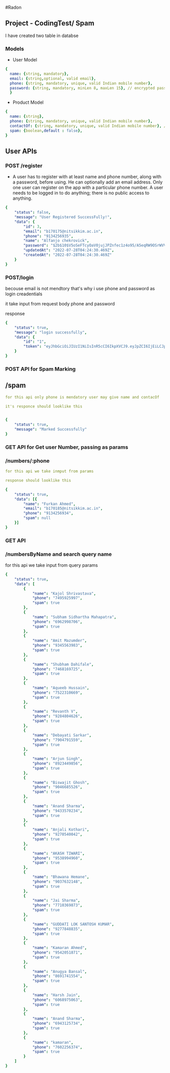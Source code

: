 #Radon
## Project - CodingTest/ Spam





I have created two table in databse




### Models

- User Model
```yml
{
  name: {string, mandatory},
  email: {string,optional, valid email},
  phone: {string, mandatory, unique, valid Indian mobile number}, 
  password: {string, mandatory, minLen 8, maxLen 15}, // encrypted password
  }

```



- Product Model
```yaml
{ 
  name: {string},
  phone: {string, mandatory, unique, valid Indian mobile number}, 
  contactOf: {string, mandatory, unique, valid Indian mobile number}, // this paritcular number belongs to whom contactlist
  spam: {boolean,default : false},
}
```




## User APIs 
### POST /register
- A user has to register with at least name and phone number, along with a password, before
using. He can optionally add an email address.
Only one user can register on the app with a particular phone number.
A user needs to be logged in to do anything; there is no public access to anything.
```yaml
{
    "status": false,
    "message": "User Registered SuccessFully!",
    "data": {
        "id": 3,
        "email": "b170175@nitsikkim.ac.in",
        "phone": "9134256935",
        "name": "Alfanjo chekrovick",
        "password": "$2b$10$V5oSeFTcyOaV0jujJPZnfec1z4o95/A5eqRW9OSrWVVKJgQUIjz46",
        "updatedAt": "2022-07-28T04:24:30.469Z",
        "createdAt": "2022-07-28T04:24:30.469Z"
    }
}
```

### POST/login

becouse email is not mendtory that's why i use phone and password as  login creadentials

it take input from request body phone and password

response 

```yml
{
    "status": true,
    "message": "login successfully",
    "data": {
        "id": "1",
        "token": "eyJhbGciOiJIUzI1NiIsInR5cCI6IkpXVCJ9.eyJpZCI6IjEiLCJpYXQiOjE2NTg5ODI1NDMsImV4cCI6MTY1OTI0MTc0M30.20vWOzOuCnLV-b_nCt_4rCARS7XdDcnvUCPM9bZmg0c"
    }
}

```

### POST API for Spam Marking
## /spam
```yml
for this api only phone is mendatory user may give name and contacOf

it's responce should looklike this


{
    "status": true,
    "message": "Marked Successfully"
}


```


### GET API for Get user Number, passing as params
### /numbers/:phone

```yml
for this api we take inmput from params

response should looklike this

{
    "status": true,
    "data": [{
        "name": "Furkan Ahmed",
        "email": "b170185@nitsikkim.ac.in",
        "phone": "9134256934",
        "spam": null
    }]
}

```

### GET API
### /numbersByName  and search query name 
  
for this api we take input from query params

```yml
{
    "status": true,
    "data": [
        {
            "name": "Kajol Shrivastava",
            "phone": "7495925997",
            "spam": true
        },
        {
            "name": "Subham Sidhartha Mahapatra",
            "phone": "6962998706",
            "spam": true
        },
        {
            "name": "Amit Mazumder",
            "phone": "9345563983",
            "spam": true
        },
        {
            "name": "Shubham Dahifale",
            "phone": "7468169725",
            "spam": true
        },
        {
            "name": "Aqueeb Hussain",
            "phone": "7522310669",
            "spam": true
        },
        {
            "name": "Revanth V",
            "phone": "9284804626",
            "spam": true
        },
        {
            "name": "Debayati Sarkar",
            "phone": "7904791559",
            "spam": true
        },
        {
            "name": "Arjun Singh",
            "phone": "8923449856",
            "spam": true
        },
        {
            "name": "Biswajit Ghosh",
            "phone": "9046685526",
            "spam": true
        },
        {
            "name": "Anand Sharma",
            "phone": "9433570234",
            "spam": true
        },
        {
            "name": "Anjali Kothari",
            "phone": "9270540042",
            "spam": true
        },
        {
            "name": "AKASH TIWARI",
            "phone": "9538994960",
            "spam": true
        },
        {
            "name": "Bhawana Hemane",
            "phone": "9037632148",
            "spam": true
        },
        {
            "name": "Jai Sharma",
            "phone": "7710369873",
            "spam": true
        },
        {
            "name": "GUDDATI LOK SANTOSH KUMAR",
            "phone": "9277848835",
            "spam": true
        },
        {
            "name": "Kamaran Ahmed",
            "phone": "9542051871",
            "spam": true
        },
        {
            "name": "Anugya Bansal",
            "phone": "8691741554",
            "spam": true
        },
        {
            "name": "Harsh Jain",
            "phone": "6068975063",
            "spam": true
        },
        {
            "name": "Anand Sharma",
            "phone": "6943125734",
            "spam": true
        },
        {
            "name": "kamaran",
            "phone": "7602256374",
            "spam": true
        }
    ]
}



```



